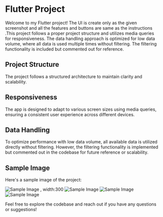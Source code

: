# Flutter Project

Welcome to my Flutter project! The UI is create only as the given screenshot and all the features and buttons are same as the instructions .This project follows a proper project structure and utilizes media queries for responsiveness. The data handling approach is optimized for low data volume, where all data is used multiple times without filtering. The filtering functionality is included but commented out for reference.

## Project Structure

The project follows a structured architecture to maintain clarity and scalability. 


## Responsiveness

The app is designed to adapt to various screen sizes using media queries, ensuring a consistent user experience across different devices.

## Data Handling

To optimize performance with low data volume, all available data is utilized directly without filtering. However, the filtering functionality is implemented but commented out in the codebase for future reference or scalability.

## Sample Image

Here's a sample image of the project:

![Sample Image , width:300](assets/screenshots/shot1.png)
![Sample Image](assets/screenshots/shot2.png)
![Sample Image](assets/screenshots/shot3.png)
![Sample Image](assets/screenshots/shot4.png)

Feel free to explore the codebase and reach out if you have any questions or suggestions!
